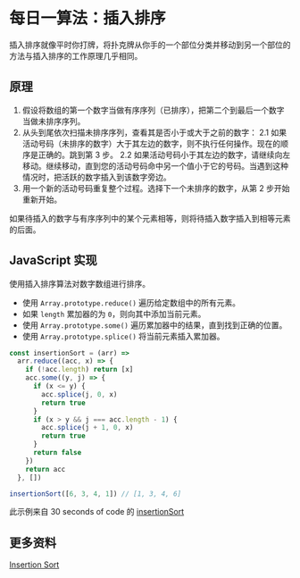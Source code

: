 # 每日一算法：插入排序

插入排序就像平时你打牌，将扑克牌从你手的一个部位分类并移动到另一个部位的方法与插入排序的工作原理几乎相同。

## 原理

1. 假设将数组的第一个数字当做有序序列（已排序），把第二个到最后一个数字当做未排序序列。
2. 从头到尾依次扫描未排序序列，查看其是否小于或大于之前的数字：
   2.1 如果活动号码（未排序的数字）大于其左边的数字，则不执行任何操作。现在的顺序是正确的。跳到第 3 步。
   2.2 如果活动号码小于其左边的数字，请继续向左移动。继续移动，直到您的活动号码命中另一个值小于它的号码。当遇到这种情况时，把活跃的数字插入到该数字旁边。
3. 用一个新的活动号码重复整个过程。选择下一个未排序的数字，从第 2 步开始重新开始。

如果待插入的数字与有序序列中的某个元素相等，则将待插入数字插入到相等元素的后面。

## JavaScript 实现

使用插入排序算法对数字数组进行排序。

- 使用 `Array.prototype.reduce()` 遍历给定数组中的所有元素。
- 如果 `length` 累加器的为 `0`，则向其中添加当前元素。
- 使用 `Array.prototype.some()` 遍历累加器中的结果，直到找到正确的位置。
- 使用 `Array.prototype.splice()` 将当前元素插入累加器。

```js
const insertionSort = (arr) =>
  arr.reduce((acc, x) => {
    if (!acc.length) return [x]
    acc.some((y, j) => {
      if (x <= y) {
        acc.splice(j, 0, x)
        return true
      }
      if (x > y && j === acc.length - 1) {
        acc.splice(j + 1, 0, x)
        return true
      }
      return false
    })
    return acc
  }, [])

insertionSort([6, 3, 4, 1]) // [1, 3, 4, 6]
```

此示例来自 30 seconds of code 的 [insertionSort](https://www.30secondsofcode.org/js/s/insertion-sort)

## 更多资料

[Insertion Sort](https://github.com/trekhleb/javascript-algorithms/tree/master/src/algorithms/sorting/insertion-sort)
